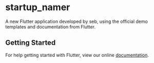 # startup_namer

A new Flutter application developed by seb, using the official demo templates and documentation from Flutter.

## Getting Started

For help getting started with Flutter, view our online
[documentation](https://flutter.io/).
